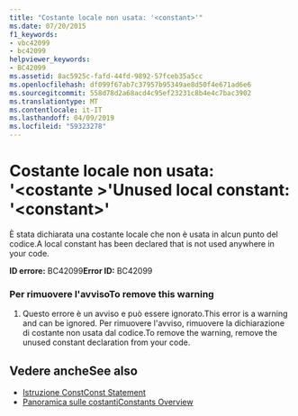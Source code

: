 ```yaml
---
title: "Costante locale non usata: '<constant>'"
ms.date: 07/20/2015
f1_keywords:
- vbc42099
- bc42099
helpviewer_keywords:
- BC42099
ms.assetid: 8ac5925c-fafd-44fd-9892-57fceb35a5cc
ms.openlocfilehash: df099f67ab7c37957b95349ae8d50f4e671ad6e6
ms.sourcegitcommit: 558d78d2a68acd4c95ef23231c8b4e4c7bac3902
ms.translationtype: MT
ms.contentlocale: it-IT
ms.lasthandoff: 04/09/2019
ms.locfileid: "59323278"
---
```

# <a name="unused-local-constant-constant"></a><span data-ttu-id="8f299-102">Costante locale non usata: '\<costante >'</span><span class="sxs-lookup"><span data-stu-id="8f299-102">Unused local constant: '\<constant>'</span></span>
<span data-ttu-id="8f299-103">È stata dichiarata una costante locale che non è usata in alcun punto del codice.</span><span class="sxs-lookup"><span data-stu-id="8f299-103">A local constant has been declared that is not used anywhere in your code.</span></span>  
  
 <span data-ttu-id="8f299-104">**ID errore:** BC42099</span><span class="sxs-lookup"><span data-stu-id="8f299-104">**Error ID:** BC42099</span></span>  
  
### <a name="to-remove-this-warning"></a><span data-ttu-id="8f299-105">Per rimuovere l'avviso</span><span class="sxs-lookup"><span data-stu-id="8f299-105">To remove this warning</span></span>  
  
1. <span data-ttu-id="8f299-106">Questo errore è un avviso e può essere ignorato.</span><span class="sxs-lookup"><span data-stu-id="8f299-106">This error is a warning and can be ignored.</span></span> <span data-ttu-id="8f299-107">Per rimuovere l'avviso, rimuovere la dichiarazione di costante non usata dal codice.</span><span class="sxs-lookup"><span data-stu-id="8f299-107">To remove the warning, remove the unused constant declaration from your code.</span></span>  
  
## <a name="see-also"></a><span data-ttu-id="8f299-108">Vedere anche</span><span class="sxs-lookup"><span data-stu-id="8f299-108">See also</span></span>

- [<span data-ttu-id="8f299-109">Istruzione Const</span><span class="sxs-lookup"><span data-stu-id="8f299-109">Const Statement</span></span>](../../visual-basic/language-reference/statements/const-statement.md)
- [<span data-ttu-id="8f299-110">Panoramica sulle costanti</span><span class="sxs-lookup"><span data-stu-id="8f299-110">Constants Overview</span></span>](../../visual-basic/programming-guide/language-features/constants-enums/constants-overview.md)
